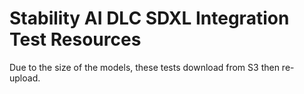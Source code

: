 # Stability AI DLC SDXL Integration Test Resources

Due to the size of the models, these tests download from S3 then re-upload.